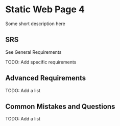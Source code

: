 # Static Web Page 4

Some short description here

## SRS

See General Requirements

TODO: Add specific requirements

## Advanced Requirements

TODO: Add a list

## Common Mistakes and Questions

TODO: Add a list
